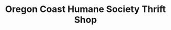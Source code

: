 ---
title: "Oregon Coast Humane Society Thrift Shop"
url: /florence/oregon-coast-humane-society-thrift-shop/
shop: Gebrauchtwaren
---